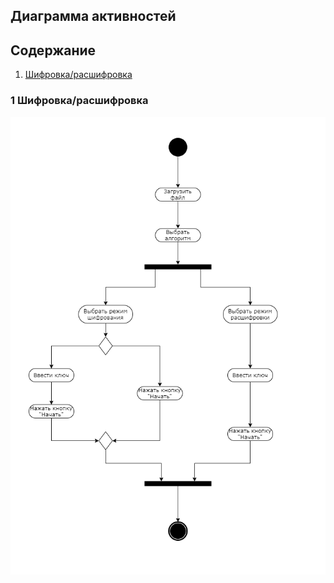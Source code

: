 ## Диаграмма активностей

## Содержание 
1. [Шифровка/расшифровка](#1)

### 1 Шифровка/расшифровка <a name="1"></a>
![pic](https://github.com/DivakRoman850504/TRiTPO/blob/master/Documents/Diagrams/Activities/Activity.png)
